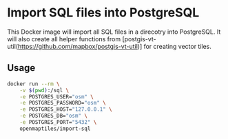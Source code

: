 # Import SQL files into PostgreSQL

This Docker image will import all SQL files in a direcotry into PostgreSQL.
It will also create all helper functions from [postgis-vt-util(https://github.com/mapbox/postgis-vt-util)] for creating
vector tiles.

## Usage

```bash
docker run --rm \
    -v $(pwd):/sql \
    -e POSTGRES_USER="osm" \
    -e POSTGRES_PASSWORD="osm" \
    -e POSTGRES_HOST="127.0.0.1" \
    -e POSTGRES_DB="osm" \
    -e POSTGRES_PORT="5432" \
    openmaptiles/import-sql
```

